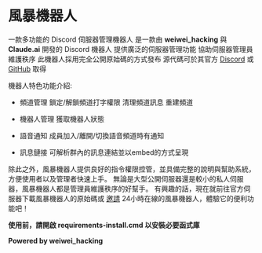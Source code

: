 # 風暴機器人
一款多功能的 Discord 伺服器管理機器人
是一款由 **weiwei_hacking** 與 **Claude.ai** 開發的 Discord 機器人
提供廣泛的伺服器管理功能
協助伺服器管理員維護秩序
此機器人採用完全公開原始碼的方式發布
源代碼可於其官方 [Discord](https://discord.gg/daFQhVFGKj) 或 [GitHub](https://github.com/OokokioO8456/FengBao-Discord-Bot/) 取得

機器人特色功能介紹:

- 頻道管理 鎖定/解鎖頻道打字權限 清理頻道訊息 重建頻道

- 機器人管理 獲取機器人狀態

- 語音通知 成員加入/離開/切換語音頻道時有通知

- 訊息鏈接 可解析群內的訊息連結並以embed的方式呈現

除此之外，風暴機器人提供良好的指令權限控管，並具備完整的說明與幫助系統，方便使用者以及管理者快速上手。
無論是大型公開伺服器還是較小的私人伺服器，風暴機器人都是管理員維護秩序的好幫手。
有興趣的話，現在就前往官方伺服器下載風暴機器人的原始碼或 [邀請](https://discord.com/oauth2/authorize?client_id=1242816972304158820) 24小時在線的風暴機器人，體驗它的便利功能吧！

**使用前，請開啟 requirements-install.cmd 以安裝必要函式庫**

**Powered by weiwei_hacking**

